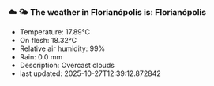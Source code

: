 ### ☁️ 🌤️  The weather in Florianópolis is: Florianópolis

- Temperature: 17.89°C
- On flesh: 18.32°C
- Relative air humidity: 99%
- Rain: 0.0 mm
- Description: Overcast clouds
- last updated: 2025-10-27T12:39:12.872842
